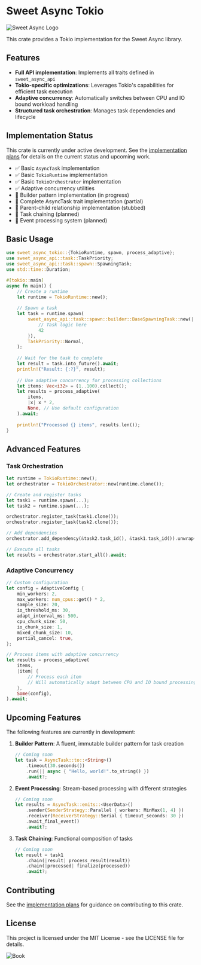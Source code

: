 # Sweet Async Tokio

![Sweet Async Logo](/assets/sweet_async.png)

This crate provides a Tokio implementation for the Sweet Async library.

## Features

- **Full API implementation**: Implements all traits defined in `sweet_async_api`
- **Tokio-specific optimizations**: Leverages Tokio's capabilities for efficient task execution
- **Adaptive concurrency**: Automatically switches between CPU and IO bound workload handling
- **Structured task orchestration**: Manages task dependencies and lifecycle

## Implementation Status

This crate is currently under active development. See the [implementation plans](plans/README.md) for details on the current status and upcoming work.

- ✅ Basic `AsyncTask` implementation
- ✅ Basic `TokioRuntime` implementation 
- ✅ Basic `TokioOrchestrator` implementation
- ✅ Adaptive concurrency utilities
- 🚧 Builder pattern implementation (in progress)
- 🚧 Complete AsyncTask trait implementation (partial)
- 🚧 Parent-child relationship implementation (stubbed)
- 🚧 Task chaining (planned)
- 🚧 Event processing system (planned)

## Basic Usage

```rust
use sweet_async_tokio::{TokioRuntime, spawn, process_adaptive};
use sweet_async_api::task::TaskPriority;
use sweet_async_api::task::spawn::SpawningTask;
use std::time::Duration;

#[tokio::main]
async fn main() {
    // Create a runtime
    let runtime = TokioRuntime::new();
    
    // Spawn a task
    let task = runtime.spawn(
        sweet_async_api::task::spawn::builder::BaseSpawningTask::new(|| {
            // Task logic here
            42
        }),
        TaskPriority::Normal,
    );
    
    // Wait for the task to complete
    let result = task.into_future().await;
    println!("Result: {:?}", result);
    
    // Use adaptive concurrency for processing collections
    let items: Vec<i32> = (1..100).collect();
    let results = process_adaptive(
        items,
        |x| x * 2,
        None, // Use default configuration
    ).await;
    
    println!("Processed {} items", results.len());
}
```

## Advanced Features

### Task Orchestration

```rust
let runtime = TokioRuntime::new();
let orchestrator = TokioOrchestrator::new(runtime.clone());

// Create and register tasks
let task1 = runtime.spawn(...);
let task2 = runtime.spawn(...);

orchestrator.register_task(task1.clone());
orchestrator.register_task(task2.clone());

// Add dependencies
orchestrator.add_dependency(&task2.task_id(), &task1.task_id()).unwrap();

// Execute all tasks
let results = orchestrator.start_all().await;
```

### Adaptive Concurrency

```rust
// Custom configuration
let config = AdaptiveConfig {
    min_workers: 2,
    max_workers: num_cpus::get() * 2,
    sample_size: 20,
    io_threshold_ms: 30,
    adapt_interval_ms: 500,
    cpu_chunk_size: 50,
    io_chunk_size: 1,
    mixed_chunk_size: 10,
    partial_cancel: true,
};

// Process items with adaptive concurrency
let results = process_adaptive(
    items,
    |item| {
        // Process each item
        // Will automatically adapt between CPU and IO bound processing
    },
    Some(config),
).await;
```

## Upcoming Features

The following features are currently in development:

1. **Builder Pattern**: A fluent, immutable builder pattern for task creation
   ```rust
   // Coming soon
   let task = AsyncTask::to::<String>()
       .timeout(30.seconds())
       .run(|| async { "Hello, world!".to_string() })
       .await?;
   ```

2. **Event Processing**: Stream-based processing with different strategies
   ```rust
   // Coming soon
   let results = AsyncTask::emits::<UserData>()
       .sender(SenderStrategy::Parallel { workers: MinMax(1, 4) })
       .receiver(ReceiverStrategy::Serial { timeout_seconds: 30 })
       .await_final_event()
       .await?;
   ```

3. **Task Chaining**: Functional composition of tasks
   ```rust
   // Coming soon
   let result = task1
       .chain(|result| process_result(result))
       .chain(|processed| finalize(processed))
       .await?;
   ```

## Contributing

See the [implementation plans](plans/README.md) for guidance on contributing to this crate.

## License

This project is licensed under the MIT License - see the LICENSE file for details.

![Book](/assets/book.png)
